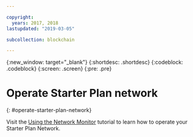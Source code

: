 ```yaml
---

copyright:
  years: 2017, 2018
lastupdated: "2019-03-05"

subcollection: blockchain

---
```


{:new_window: target="_blank"}
{:shortdesc: .shortdesc}
{:codeblock: .codeblock}
{:screen: .screen}
{:pre: .pre}

# Operate Starter Plan network
{: #operate-starter-plan-network}

Visit the [Using the Network Monitor](/docs/services/blockchain?topic=blockchain-ibp-dashboard#ibp-dashboard) tutorial to learn how to operate your Starter Plan Network.
